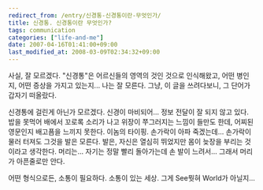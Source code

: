 ```yaml
---
redirect_from: /entry/신경통-신경통이란-무엇인가/
title: 신경통. 신경통이란 무엇인가?
tags: communication
categories: ["life-and-me"]
date: 2007-04-16T01:41:00+09:00
last_modified_at: 2008-03-09T02:34:32+09:00
---
```

사실, 잘 모르겠다. "신경통"은 어르신들의 영역의 것인 것으로 인식해왔고,
어떤 병인지, 어떤 증상을 가지고 있는지... 나는 잘 모른다. 그냥, 이 글을
쓰려다보니, 그 단어가 갑자기 떠올랐다.  
  
신경통에 걸린게 아닌가 모르겠다. 신경이 마비되어... 정보 전달이 잘 되지
않고 있다. 밥을 못먹어 배에서 꼬로록 소리가 나고 위장이 쭈그러지는 느낌이
들만도 한데, 어찌된 영문인지 배고픔을 느끼지 못한다. 이놈의 타이핑.
손가락이 아파 죽겠는데... 손가락이 물러 터져도 그것을 발은 모른다.
발은, 자신은 열심히 뛰었지만 몸이 늦장을 부리는 것이라고 생각한다.
머리는... 자기는 정말 빨리 돌아가는데 손 발이 느려서... 그래서 머리가
아픈줄로만 안다.  
  
  
어떤 형식으로든, 소통이 필요하다. 소통이 있는 세상. 그게 See뭣혀 World가
아닐지...

